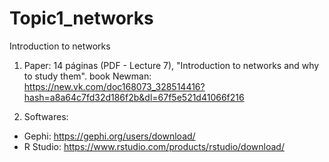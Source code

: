 # Topic1_networks
Introduction to networks

1. Paper: 14 páginas (PDF - Lecture 7), "Introduction to networks and why to study them".
book Newman: https://new.vk.com/doc168073_328514416?hash=a8a64c7fd32d186f2b&dl=67f5e521d41066f216

2. Softwares:
- Gephi: https://gephi.org/users/download/
- R Studio: https://www.rstudio.com/products/rstudio/download/


